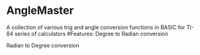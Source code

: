 # AngleMaster
A collection of various trig and angle conversion functions in BASIC for TI-84 series of calculators
#Features:
Degree to Radian conversion

Radian to Degree conversion
